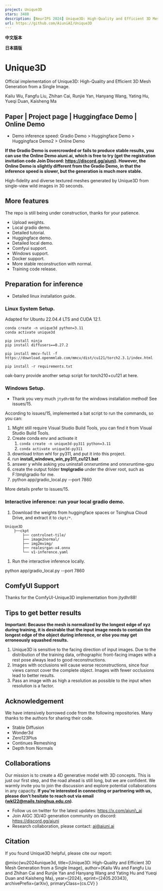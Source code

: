 ```yaml
---
project: Unique3D
stars: 3488
description: [NeurIPS 2024] Unique3D: High-Quality and Efficient 3D Mesh Generation from a Single Image
url: https://github.com/AiuniAI/Unique3D
---
```


**中文版本**

**日本語版**

Unique3D
========

Official implementation of Unique3D: High-Quality and Efficient 3D Mesh Generation from a Single Image.

Kailu Wu, Fangfu Liu, Zhihan Cai, Runjie Yan, Hanyang Wang, Yating Hu, Yueqi Duan, Kaisheng Ma

Paper | Project page | Huggingface Demo | Online Demo
-----------------------------------------------------

-   Demo inference speed: Gradio Demo > Huggingface Demo > Huggingface Demo2 > Online Demo

**If the Gradio Demo is overcrowded or fails to produce stable results, you can use the Online Demo aiuni.ai, which is free to try (get the registration invitation code Join Discord: https://discord.gg/aiuni). However, the Online Demo is slightly different from the Gradio Demo, in that the inference speed is slower, but the generation is much more stable.**

High-fidelity and diverse textured meshes generated by Unique3D from single-view wild images in 30 seconds.

More features
-------------

The repo is still being under construction, thanks for your patience.

-   Upload weights.
-   Local gradio demo.
-   Detailed tutorial.
-   Huggingface demo.
-   Detailed local demo.
-   Comfyui support.
-   Windows support.
-   Docker support.
-   More stable reconstruction with normal.
-   Training code release.

Preparation for inference
-------------------------

-   Detailed linux installation guide.

### Linux System Setup.

Adapted for Ubuntu 22.04.4 LTS and CUDA 12.1.

```
conda create -n unique3d python=3.11
conda activate unique3d

pip install ninja
pip install diffusers==0.27.2

pip install mmcv-full -f https://download.openmmlab.com/mmcv/dist/cu121/torch2.3.1/index.html

pip install -r requirements.txt
```

oak-barry provide another setup script for torch210+cu121 at here.

### Windows Setup.

-   Thank you very much `jtydhr88` for the windows installation method! See issues/15.

According to issues/15, implemented a bat script to run the commands, so you can:

1.  Might still require Visual Studio Build Tools, you can find it from Visual Studio Build Tools.
2.  Create conda env and activate it
    1.  `conda create -n unique3d-py311 python=3.11`
    2.  `conda activate unique3d-py311`
3.  download triton whl for py311, and put it into this project.
4.  run **install\_windows\_win\_py311\_cu121.bat**
5.  answer y while asking you uninstall onnxruntime and onnxruntime-gpu
6.  create the output folder **tmp\\gradio** under the driver root, such as F:\\tmp\\gradio for me.
7.  python app/gradio\_local.py --port 7860

More details prefer to issues/15.

### Interactive inference: run your local gradio demo.

1.  Download the weights from huggingface spaces or Tsinghua Cloud Drive, and extract it to `ckpt/*`.

```
Unique3D
    ├──ckpt
        ├── controlnet-tile/
        ├── image2normal/
        ├── img2mvimg/
        ├── realesrgan-x4.onnx
        └── v1-inference.yaml
```

1.  Run the interactive inference locally.

python app/gradio\_local.py --port 7860

ComfyUI Support
---------------

Thanks for the ComfyUI-Unique3D implementation from jtydhr88!

Tips to get better results
--------------------------

**Important: Because the mesh is normalized by the longest edge of xyz during training, it is desirable that the input image needs to contain the longest edge of the object during inference, or else you may get erroneously squashed results.**

1.  Unique3D is sensitive to the facing direction of input images. Due to the distribution of the training data, orthographic front-facing images with a rest pose always lead to good reconstructions.
2.  Images with occlusions will cause worse reconstructions, since four views cannot cover the complete object. Images with fewer occlusions lead to better results.
3.  Pass an image with as high a resolution as possible to the input when resolution is a factor.

Acknowledgement
---------------

We have intensively borrowed code from the following repositories. Many thanks to the authors for sharing their code.

-   Stable Diffusion
-   Wonder3d
-   Zero123Plus
-   Continues Remeshing
-   Depth from Normals

Collaborations
--------------

Our mission is to create a 4D generative model with 3D concepts. This is just our first step, and the road ahead is still long, but we are confident. We warmly invite you to join the discussion and explore potential collaborations in any capacity. **If you're interested in connecting or partnering with us, please don't hesitate to reach out via email (wkl22@mails.tsinghua.edu.cn)**.

-   Follow us on twitter for the latest updates: https://x.com/aiuni\_ai
-   Join AIGC 3D/4D generation community on discord: https://discord.gg/aiuni
-   Research collaboration, please contact: ai@aiuni.ai

Citation
--------

If you found Unique3D helpful, please cite our report:

@misc{wu2024unique3d,
      title\={Unique3D: High-Quality and Efficient 3D Mesh Generation from a Single Image}, 
      author\={Kailu Wu and Fangfu Liu and Zhihan Cai and Runjie Yan and Hanyang Wang and Yating Hu and Yueqi Duan and Kaisheng Ma},
      year\={2024},
      eprint\={2405.20343},
      archivePrefix\={arXiv},
      primaryClass\={cs.CV}
}
